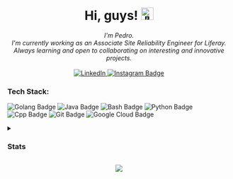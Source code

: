 <h1 align="center">Hi, guys! <img src="https://github.com/wervlad/wervlad/assets/24524555/766d336d-b87d-44ba-807c-c51de2bc6b4d" width="28px" alt="👋"></h1>

<p align="center">
  <i>
    I'm Pedro.<br>
    I'm currently working as an Associate Site Reliability Engineer for Liferay.<br>
    Always learning and open to collaborating on interesting and innovative projects.<br>
  </i><br>
  <a href="https://linkedin.com/in/paccola">
    <img src="https://img.shields.io/badge/LinkedIn-0A66C2?style=flat-square&logo=linkedin&logoColor=white" alt="LinkedIn"/>
  </a>
  <a href="https://instagram.com/pepaccola">
    <img src="https://img.shields.io/badge/Instagram-E4405F?style=flat-square&logo=Instagram&logoColor=white" alt="Instagram Badge"/>
  </a>
</p>

### Tech Stack:
<p>
  <img src="https://img.shields.io/badge/GOLANG-black?style=for-the-badge&logo=go" alt="Golang Badge"/>
  <img src="https://img.shields.io/badge/JAVA-black?style=for-the-badge&logo=openjdk" alt="Java Badge"/>
  <img src="https://img.shields.io/badge/BASH-black?style=for-the-badge&logo=gnubash" alt="Bash Badge"/>
  <img src="https://img.shields.io/badge/PYTHON-black?style=for-the-badge&logo=python" alt="Python Badge"/>
  <img src="https://img.shields.io/badge/C++-black?style=for-the-badge&logo=cplusplus" alt="Cpp Badge"/>  
  <img src="https://img.shields.io/badge/GIT-black?style=for-the-badge&logo=git" alt="Git Badge"/>
  <img src="https://img.shields.io/badge/Google Cloud-black?style=for-the-badge&logo=googlecloud" alt="Google Cloud Badge"/>
</p>


<details>
  <summary><h3>Stats</h3></summary>
  <p align="center">
    <a href="https://github.com/pedropaccola">
      <img src="http://github-profile-summary-cards.vercel.app/api/cards/profile-details?username=pedropaccola&theme=transparent" title="Summary"/><br>
      <img src="https://github-readme-streak-stats.herokuapp.com/?user=pedropaccola&hide_border=true&card_width=338&theme=transparent" title="Stats1"/>
      <img src="http://github-profile-summary-cards.vercel.app/api/cards/stats?username=pedropaccola&theme=transparent" title="Stats2"/><br>
      <img src="https://github-readme-stats.vercel.app/api/top-langs/?username=pedropaccola&langs_count=10&hide=jupyter%20notebook,vim%20script,cmake,makefile,batchfile,dockerfile,procfile,emacs%20lisp,css,html&layout=compact&card_width=699&hide_border=true&theme=transparent"/>
    </a>
  </p>
</details>
  

<p align="center">
  <a href="https://github.com/pedropaccola">
    <img src="https://visitcount.itsvg.in/api?id=pedropaccola&label=Profile%20Views&color=12&icon=2&pretty=true" />
  </a>
</p>
